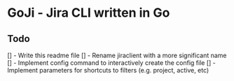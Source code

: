 # GoJi - Jira CLI written in Go

## Todo

[] - Write this readme file
[] - Rename jiraclient with a more significant name
[] - Implement config command to interactively create the config file
[] - Implement parameters for shortcuts to filters (e.g. project, active, etc)